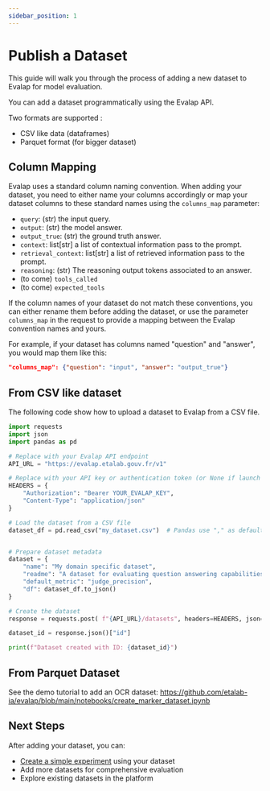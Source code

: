 ```yaml
---
sidebar_position: 1
---
```


# Publish a Dataset

This guide will walk you through the process of adding a new dataset to Evalap for model evaluation.


You can add a dataset programmatically using the Evalap API.


Two formats are supported : 

- CSV like data (dataframes)
- Parquet format (for bigger dataset)


## Column Mapping


Evalap uses a standard column naming convention. When adding your dataset, you need to either name your columns accordingly or map your dataset columns to these standard names using the `columns_map` parameter:

- `query`: (str) the input query.
- `output`: (str) the model answer.
- `output_true`: (str) the ground truth answer.
- `context`: list[str] a list of contextual information pass to the prompt.
- `retrieval_context`: list[str] a list of retrieved information pass to the prompt.
- `reasoning`: (str) The reasoning output tokens associated to an answer.
- (to come) `tools_called`
- (to come) `expected_tools`


If the column names of your dataset do not match these conventions, you can either rename them before adding the dataset, or use the parameter `columns_map` in the request to provide a mapping between the Evalap convention names and yours.



For example, if your dataset has columns named "question" and "answer", you would map them like this:

```json
"columns_map": {"question": "input", "answer": "output_true"}
```

## From CSV like dataset

The following code show how to upload a dataset to Evalap from a CSV file.

```python
import requests
import json
import pandas as pd

# Replace with your Evalap API endpoint
API_URL = "https://evalap.etalab.gouv.fr/v1"

# Replace with your API key or authentication token (or None if launch locally)
HEADERS = {
    "Authorization": "Bearer YOUR_EVALAP_KEY",
    "Content-Type": "application/json"
}

# Load the dataset from a CSV file
dataset_df = pd.read_csv("my_dataset.csv")  # Pandas use "," as default limiter.


# Prepare dataset metadata
dataset = {
    "name": "My domain specific dataset",
    "readme": "A dataset for evaluating question answering capabilities",
    "default_metric": "judge_precision",
    "df": dataset_df.to_json()
}

# Create the dataset
response = requests.post( f"{API_URL}/datasets", headers=HEADERS, json=dataset)

dataset_id = response.json()["id"]

print(f"Dataset created with ID: {dataset_id}")
```


## From Parquet Dataset

See the demo tutorial to add an OCR dataset: https://github.com/etalab-ia/evalap/blob/main/notebooks/create_marker_dataset.ipynb


## Next Steps

After adding your dataset, you can:

- [Create a simple experiment](./create-a-simple-experiment.md) using your dataset
- Add more datasets for comprehensive evaluation
- Explore existing datasets in the platform
